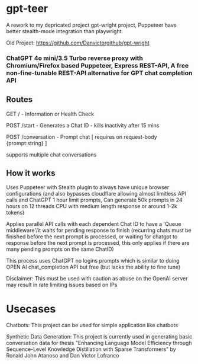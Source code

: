 # gpt-teer

A rework to my depricated project gpt-wright project, Puppeteer have better stealth-mode integration than playwright.

Old Project: https://github.com/Danvictorgithub/gpt-wright

### ChatGPT 4o mini/3.5 Turbo reverse proxy with Chromium/Firefox based Puppeteer, Express REST-API, A free non-fine-tunable REST-API alternative for GPT chat completion API

## Routes

GET / - Information or Health Check

POST /start - Generates a Chat ID - kills inactivity after 15 mins

POST /conversation - Prompt chat [ requires on request-body {prompt:string} ]

supports multiple chat conversations

## How it works

Uses Puppeteer with Stealth plugin to always have unique browser configurations (and also bypasses cloudflare allowing almost limitless API calls and ChatGPT 1 hour limit prompts, Can generate 50k prompts in 24 hours on 12 threads CPU with medium length response or around 1-2k tokens)

Applies parallel API calls with each dependent Chat ID to have a 'Queue middleware'/it waits for pending response to finish (recurring chats must be finished before the next prompt is processed, or waiting for chatgpt to response before the next prompt is processed, this only applies if there are many pending prompts on the same ChatID)

This process uses ChatGPT no logins prompts which is similar to doing OPEN AI chat_completion API but free (but lacks the ability to fine tune)

Disclaimer: This must be used with caution as abuse on the OpenAI server may result in rate limiting issues based on IPs

# Usecases

Chatbots: This project can be used for simple application like chatbots

Synthetic Data Generation: This project is currently used in generating basic conversation data for thesis "Enhancing Language Model Efficiency through Sequence-Level Knowledge Distillation with Sparse Transformers" by Ronald John Atanoso and Dan Victor Lofranco

